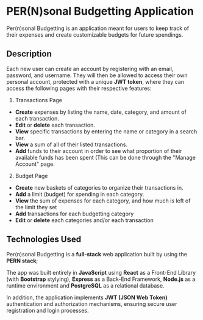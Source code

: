 # PER(N)sonal Budgetting Application

Per(n)sonal Budgetting is an application meant for users to keep track of their expenses and create customizable budgets for future spendings.

## Description 

Each new user can create an account by registering with an email, password, and username. They will then be allowed to access their own personal account, protected with a unique **JWT token**, where they can access the following pages with their respective features:

1. Transactions Page
* **Create** expenses by listing the name, date, category, and amount of each transaction.
* **Edit** or **delete** each transaction.
* **View** specific transactions by entering the name or category in a search bar.
* **View** a sum of all of their listed transactions.
* **Add** funds to their account in order to see what proportion of their available funds has been spent (This can be done through the "Manage Account" page.

2. Budget Page
* **Create** new baskets of categories to organize their transactions in.
* **Add** a limit (budget) for spending in each category.
* **View** the sum of expenses for each category, and how much is left of the limit they set
* **Add** transactions for each budgetting category
* **Edit** or **delete** each categories and/or each transaction

## Technologies Used

Per(n)sonal Budgetting is a **full-stack** web application built by using the **PERN stack**; 

The app was built entirely in **JavaScript** using **React** as a Front-End Library (with **Bootstrap** stylying), **Express** as a Back-End Framework, **Node.js** as a runtime environment and **PostgreSQL** as a relational database.

In addition, the application implements **JWT (JSON Web Token)** authentication and authorization mechanisms, ensuring secure user registration and login processes.
